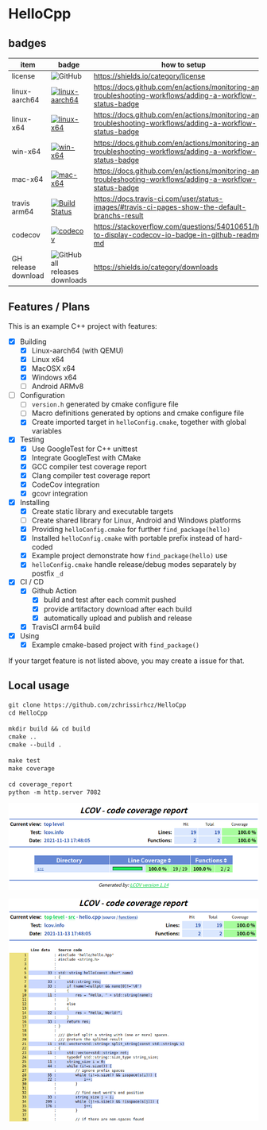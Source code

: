 # HelloCpp

## badges

| item    | badge | how to setup |
| ------- | ----- | ------------- |
| license | ![GitHub](https://img.shields.io/github/license/zchrissirhcz/HelloCpp) | https://shields.io/category/license |
| linux-aarch64 | [![linux-aarch64](https://github.com/zchrissirhcz/HelloCpp/actions/workflows/linux-aarch64.yml/badge.svg?branch=main&event=push)](https://github.com/zchrissirhcz/HelloCpp/actions/workflows/linux-aarch64.yml) | https://docs.github.com/en/actions/monitoring-and-troubleshooting-workflows/adding-a-workflow-status-badge |
| linux-x64 | [![linux-x64](https://github.com/zchrissirhcz/HelloCpp/actions/workflows/linux-x64.yml/badge.svg?branch=main&event=push)](https://github.com/zchrissirhcz/HelloCpp/actions/workflows/linux-x64.yml) | https://docs.github.com/en/actions/monitoring-and-troubleshooting-workflows/adding-a-workflow-status-badge |
| win-x64 | [![win-x64](https://github.com/zchrissirhcz/HelloCpp/actions/workflows/windows-x64.yml/badge.svg?branch=main&event=push)](https://github.com/zchrissirhcz/HelloCpp/actions/workflows/windows-x64.yml) | https://docs.github.com/en/actions/monitoring-and-troubleshooting-workflows/adding-a-workflow-status-badge |
| mac-x64 | [![mac-x64](https://github.com/zchrissirhcz/HelloCpp/actions/workflows/mac-x64.yml/badge.svg?branch=main&event=push)](https://github.com/zchrissirhcz/HelloCpp/actions/workflows/mac-x64.yml) | https://docs.github.com/en/actions/monitoring-and-troubleshooting-workflows/adding-a-workflow-status-badge |
| travis arm64 | [![Build Status](https://app.travis-ci.com/zchrissirhcz/HelloCpp.svg?branch=main)](https://app.travis-ci.com/zchrissirhcz/HelloCpp) | https://docs.travis-ci.com/user/status-images/#travis-ci-pages-show-the-default-branchs-result |
| codecov | [![codecov](https://codecov.io/gh/zchrissirhcz/HelloCpp/branch/main/graph/badge.svg?token=HS14GFI50W)](https://codecov.io/gh/zchrissirhcz/HelloCpp) | https://stackoverflow.com/questions/54010651/how-to-display-codecov-io-badge-in-github-readme-md |
| GH release download | ![GitHub all releases downloads](https://img.shields.io/github/downloads/zchrissirhcz/HelloCpp/total) | https://shields.io/category/downloads |


## Features / Plans
This is an example C++ project with features:

- [x] Building
    - [x] Linux-aarch64 (with QEMU)
    - [x] Linux x64
    - [x] MacOSX x64
    - [x] Windows x64
    - [ ] Android ARMv8

- [ ] Configuration
    - [ ] `version.h` generated by cmake configure file
    - [ ] Macro definitions generated by options and cmake configure file
    - [x] Create imported target in `helloConfig.cmake`, together with global variables

- [x] Testing
    - [x] Use GoogleTest for C++ unittest
    - [x] Integrate GoogleTest with CMake
    - [x] GCC compiler test coverage report
    - [x] Clang compiler test coverage report
    - [x] CodeCov integration
    - [x] gcovr integration

- [x] Installing
    - [x] Create static library and executable targets
    - [ ] Create shared library for Linux, Android and Windows platforms
    - [x] Providing `helloConfig.cmake` for further `find_package(hello)`
    - [x] Installed `helloConfig.cmake` with portable prefix instead of hard-coded
    - [x] Example project demonstrate how `find_package(hello)` use
    - [x] `helloConfig.cmake` handle release/debug modes separately by postfix `_d`

- [x] CI / CD
    - [x] Github Action
        - [x] build and test after each commit pushed
        - [x] provide artifactory download after each build
        - [x] automatically upload and publish and release
    - [x] TravisCI arm64 build

- [x] Using
    - [x] Example cmake-based project with `find_package()`

If your target feature is not listed above, you may create a issue for that.

## Local usage
```
git clone https://github.com/zchrissirhcz/HelloCpp
cd HelloCpp

mkdir build && cd build
cmake ..
cmake --build .

make test
make coverage

cd coverage_report
python -m http.server 7082
```
![](snapshots/coverage1.png)

![](snapshots/coverage2.png)